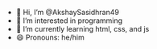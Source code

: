 - 👋 Hi, I’m @AkshaySasidhran49
- 👀 I’m interested in programming 
- 🌱 I’m currently learning html, css, and js
- 😄 Pronouns: he/him

<!---
AkshaySasidhran49/AkshaySasidhran49 is a ✨ special ✨ repository because its `README.md` (this file) appears on your GitHub profile.
You can click the Preview link to take a look at your changes.
--->
